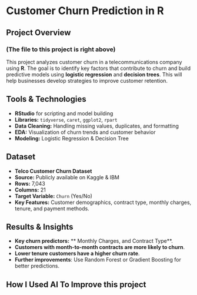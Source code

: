 # Customer Churn Prediction in R

## Project Overview
### (The file to this project is right above)
This project analyzes customer churn in a telecommunications company using **R**. The goal is to identify key factors that contribute to churn and build predictive models using **logistic regression** and **decision trees**. This will help businesses develop strategies to improve customer retention.

## **Tools & Technologies**
- **RStudio** for scripting and model building
- **Libraries:** `tidyverse`, `caret`, `ggplot2`, `rpart`
- **Data Cleaning:** Handling missing values, duplicates, and formatting
- **EDA:** Visualization of churn trends and customer behavior
- **Modeling:** Logistic Regression & Decision Tree

## Dataset
- **Telco Customer Churn Dataset**
- **Source:** Publicly available on Kaggle & IBM
- **Rows:** 7,043
- **Columns:** 21
- **Target Variable:** `Churn` (Yes/No)
- **Key Features:** Customer demographics, contract type, monthly charges, tenure, and payment methods.

## **Results & Insights**
- **Key churn predictors:** ** Monthly Charges, and Contract Type**.
- **Customers with month-to-month contracts are more likely to churn**.
- **Lower tenure customers have a higher churn rate**.
- **Further improvements**: Use Random Forest or Gradient Boosting for better predictions.

## **How I Used AI To Improve this project**

